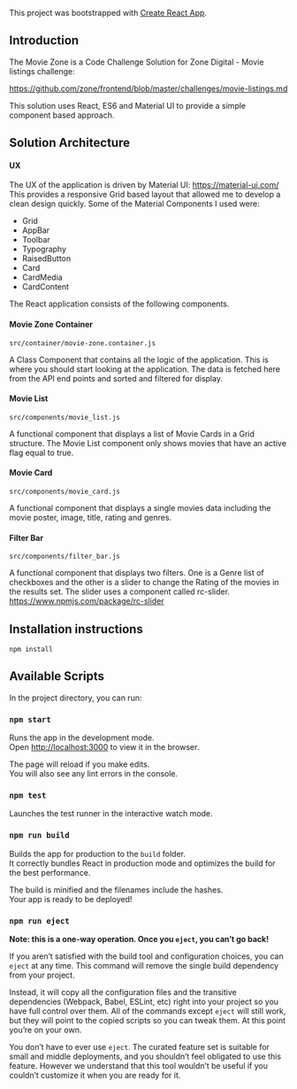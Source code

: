 This project was bootstrapped with [Create React App](https://github.com/facebookincubator/create-react-app).

## Introduction

The Movie Zone is a Code Challenge Solution for Zone Digital - Movie listings challenge:

https://github.com/zone/frontend/blob/master/challenges/movie-listings.md

This solution uses React, ES6 and Material UI to provide a simple component based approach.

## Solution Architecture

#### UX
The UX of the application is driven by Material UI: https://material-ui.com/
This provides a responsive Grid based layout that allowed me to develop a clean design quickly.
Some of the Material Components I used were:
* Grid
* AppBar
* Toolbar
* Typography
* RaisedButton
* Card
* CardMedia
* CardContent


The React application consists of the following components.

#### Movie Zone Container
```
src/container/movie-zone.container.js
```
A Class Component that contains all the logic of the application. 
This is where you should start looking at the application. The data is fetched here from the API end points and
sorted and filtered for display. 

#### Movie  List
```
src/components/movie_list.js
```
A functional component that displays a list of Movie Cards in a Grid structure. 
The Movie List component only shows movies that have an active flag equal to true.

#### Movie Card
```
src/components/movie_card.js
```
A functional component that displays a single movies data including the movie poster,
image, title, rating and genres.

#### Filter Bar
```
src/components/filter_bar.js
```
A functional component that displays two filters. One is a Genre list of checkboxes 
and the other is a slider to change the Rating of the movies in the results set.
The slider uses a component called rc-slider. https://www.npmjs.com/package/rc-slider

## Installation instructions
```
npm install
```

## Available Scripts

In the project directory, you can run:

### `npm start`

Runs the app in the development mode.<br>
Open [http://localhost:3000](http://localhost:3000) to view it in the browser.

The page will reload if you make edits.<br>
You will also see any lint errors in the console.

### `npm test`

Launches the test runner in the interactive watch mode.<br>

### `npm run build`

Builds the app for production to the `build` folder.<br>
It correctly bundles React in production mode and optimizes the build for the best performance.

The build is minified and the filenames include the hashes.<br>
Your app is ready to be deployed!

### `npm run eject`

**Note: this is a one-way operation. Once you `eject`, you can’t go back!**

If you aren’t satisfied with the build tool and configuration choices, you can `eject` at any time. This command will remove the single build dependency from your project.

Instead, it will copy all the configuration files and the transitive dependencies (Webpack, Babel, ESLint, etc) right into your project so you have full control over them. All of the commands except `eject` will still work, but they will point to the copied scripts so you can tweak them. At this point you’re on your own.

You don’t have to ever use `eject`. The curated feature set is suitable for small and middle deployments, and you shouldn’t feel obligated to use this feature. However we understand that this tool wouldn’t be useful if you couldn’t customize it when you are ready for it.
